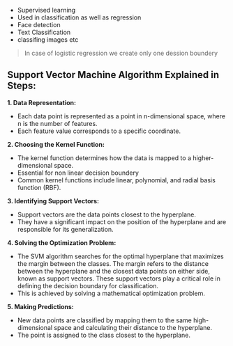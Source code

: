 - Supervised learning
- Used in classification as well as regression
- Face detection
- Text Classification
- classifing images etc

> In case of logistic regression we create only one dession boundery 

## Support Vector Machine Algorithm Explained in Steps:

**1. Data Representation:**

- Each data point is represented as a point in n-dimensional space, where n is the number of features.
- Each feature value corresponds to a specific coordinate.

**2. Choosing the Kernel Function:**

- The kernel function determines how the data is mapped to a higher-dimensional space.
- Essential for non linear decision boundery
- Common kernel functions include linear, polynomial, and radial basis function (RBF).

**3. Identifying Support Vectors:**

- Support vectors are the data points closest to the hyperplane.
- They have a significant impact on the position of the hyperplane and are responsible for its generalization.

**4. Solving the Optimization Problem:**

- The SVM algorithm searches for the optimal hyperplane that maximizes the margin between the classes. The margin refers to the distance between the hyperplane and the closest data points on either side, known as support vectors. These support vectors play a critical role in defining the decision boundary for classification.
- This is achieved by solving a mathematical optimization problem.

**5. Making Predictions:**

- New data points are classified by mapping them to the same high-dimensional space and calculating their distance to the hyperplane.
- The point is assigned to the class closest to the hyperplane.

